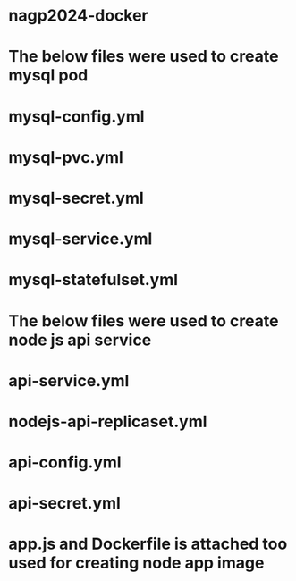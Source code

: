 # nagp2024-docker


# The below files were used to create mysql pod
# mysql-config.yml
# mysql-pvc.yml
# mysql-secret.yml
# mysql-service.yml
# mysql-statefulset.yml

# The below files were used to create node js api service
# api-service.yml
# nodejs-api-replicaset.yml
# api-config.yml
# api-secret.yml

# app.js and Dockerfile is attached too used for creating node app image
